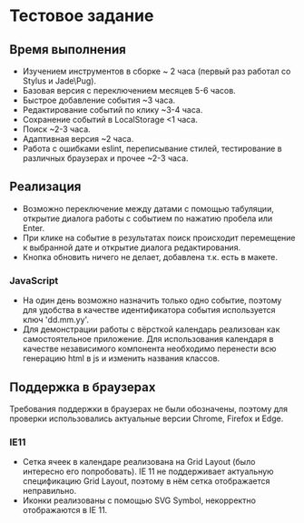 # Тестовое задание

## Время выполнения

* Изучением инструментов в сборке ~ 2 часа (первый раз работал со Stylus и Jade\Pug).
* Базовая версия с переключением месяцев 5-6 часов.
* Быстрое добавление события ~3 часа.
* Редактирование событий по клику ~3-4 часа.
* Сохранение событий в LocalStorage <1 часа.
* Поиск ~2-3 часа.
* Адаптивная версия ~2 часа.
* Работа с ошибками eslint, переписывание стилей, тестирование в различных браузерах и прочее ~2-3 часа.

## Реализация

* Возможно переключение между датами с помощью табуляции, открытие диалога работы с событием по нажатию пробела или Enter.
* При клике на событие в результатах поиск происходит перемещение к выбранной дате и открытие диалога редактирования.
* Кнопка обновить ничего не делает, добавлена т.к. есть в макете.

### JavaScript

* На один день возможно назначить только одно событие, поэтому для удобства в качестве идентификатора события используется ключ 'dd.mm.yy'.
* Для демонстрации работы с вёрсткой календарь реализован как самостоятельное приложение. Для использования календаря в качестве независимого компонента необходимо перенести всю генерацию html в js и изменить названия классов.

## Поддержка в браузерах

Требования поддержки в браузерах не были обозначены, поэтому для проверки использовались актуальные версии Chrome, Firefox и Edge. 

### IE11

* Сетка ячеек в календаре реализована на Grid Layout (было интересно его попробовать). IE 11 не поддерживает актуальную спецификацию Grid Layout, поэтому в нём сетка отображается неправильно.
* Иконки реализованы с помощью SVG Symbol, некорректно отображаются в IE 11.